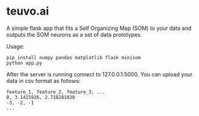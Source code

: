 # teuvo.ai
A simple flask app that fits a Self Organizing Map (SOM) to your data and outputs the SOM neurons as a set of data prototypes.

Usage:

```
pip install numpy pandas matplotlib flask minisom
python app.py
```

After the server is running connect to 127.0.0.1:5000.
You can upload your data in csv format as follows:

```
feature_1, feature_2, feature_3, ...
0, 3.1415926, 2.718281828
-3, -2, -1
...
```
